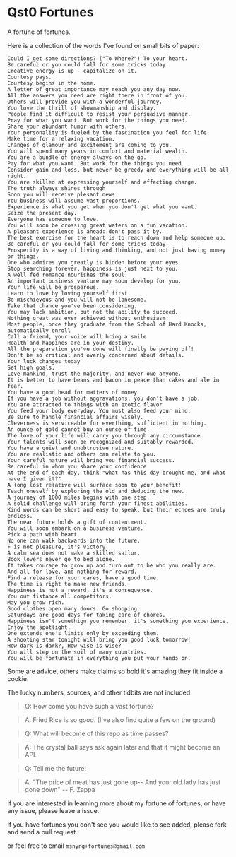 # Qst0 Fortunes
A fortune of fortunes.

Here is a collection of the words I've found on small bits of paper:

```
Could I get some directions? ("To Where?") To your heart.
Be careful or you could fall for some tricks today.
Creative energy is up - capitalize on it.
Courtesy pays.
Courtesy begins in the home.
A letter of great importance may reach you any day now.
All the answers you need are right there in front of you.
Others will provide you with a wonderful journey.
You love the thrill of showmanship and display.
People find it difficult to resist your persuasive manner.
Pray for what you want. But work for the things you need.
Share your abundant humor with others.
Your personality is fueled by the fascination you feel for life.
Make time for a relaxing vacation.
Changes of glamour and excitement are coming to you.
You will spend many years in comfort and material wealth.
You are a bundle of energy always on the go.
Pay for what you want. But work for the things you need.
Consider gain and loss, but never be greedy and everything will be all right.
You are skilled at expressing yourself and effecting change.
The truth always shines through
Soon you will receive plesant news
You business will assume vast proportions.
Experience is what you get when you don't get what you want.
Seize the present day.
Everyone has someone to love.
You will soon be crossing great waters on a fun vacation.
A pleasant experience is ahead: don't pass it by.
The best exercise for the heart is to reach down and help someone up.
Be careful or you could fall for some tricks today.
Prosperity is a way of living and thinking, and not just having money or things.
One who admires you greatly is hidden before your eyes.
Stop searching forever, happiness is just next to you.
A well fed romance nourishes the soul.
An important business venture may soon develop for you.
Your life will be prosperous.
Learn to love by loving yourself first.
Be mischievous and you will not be lonesome.
Take that chance you've been considering.
You may lack ambition, but not the ability to succeed.
Nothing great was ever achieved without enthusiasm.
Most people, once they graduate from the School of Hard Knocks, automatically enroll
Call a friend, your voice will bring a smile
Health and happines are in your destiny.
All the preparation you've done will finally be paying off!
Don't be so critical and overly concerned about details.
Your luck changes today
Set high goals.
Love mankind, trust the majority, and never owe anyone.
It is better to have beans and bacon in peace than cakes and ale in fear.
You have a good head for matters of money
If you have a job without aggravations, you don't have a job.
You are attracted to things with an exotic flavor
You feed your body everyday. You must also feed your mind.
Be sure to handle financial affairs wisely.
Cleverness is serviceable for everthing, sufficient in nothing.
An ounce of gold cannot buy an ounce of time.
The love of your life will carry you through any circumstance.
Your talents will soon be recognized and suitably rewarded.
You have a quiet and unobtrusive nature.
You are realistic and others can relate to you.
Your careful nature will bring you financial success.
Be careful in whom you share your confidence
At the end of each day, think "what has this day brought me, and what have I given it?"
A long lost relative will surface soon to your benefit!
Teach oneself by exploring the old and deducing the new.
A journey of 1000 miles begins with one step.
A solid challenge will bring forth your finest abilities.
Kind words can be short and easy to speak, but their echoes are truly endless.
The near future holds a gift of contentment.
You will soon embark on a business venture.
Pick a path with heart.
No one can walk backwards into the future.
F is not pleasure, it's victory.
A calm sea does not make a skilled sailor.
Book lovers never go to bed alone.
It takes courage to grow up and turn out to be who you really are.
And all for love, and nothing for reward.
Find a release for your cares, have a good time.
The time is right to make new friends.
Happiness is not a reward, it's a consequence.
You out fistance all competitors.
May you grow rich.
Good clothes open many doors. Go shopping.
Saturdays are good days for taking care of chores.
Happiness isn't somethign you remember, it's something you experience.
Enjoy the spotlight.
One extends one's limits only by exceeding them.
A shooting star tonight will bring you good luck tomorrow!
How dark is dark?, How wise is wise?
You will step on the soil of many countries.
You will be fortunate in everything you put your hands on.
```

Some are advice, others make claims so bold it's amazing they fit inside a cookie.

The lucky numbers, sources, and other tidbits are not included.

> Q: How come you have such a vast fortune?

> A: Fried Rice is so good. (I've also find quite a few on the ground)

> Q: What will become of this repo as time passes?

> A: The crystal ball says ask again later and that it might become an API.

> Q: Tell me the future!

> A: "The price of meat has just gone up-- And your old lady has just gone down" -- F. Zappa

If you are interested in learning more about my fortune of fortunes, or have any issue, please leave a issue.

If you have fortunes you don't see you would like to see added, please fork and send a pull request.

or feel free to email `msnyng+fortunes@gmail.com`
